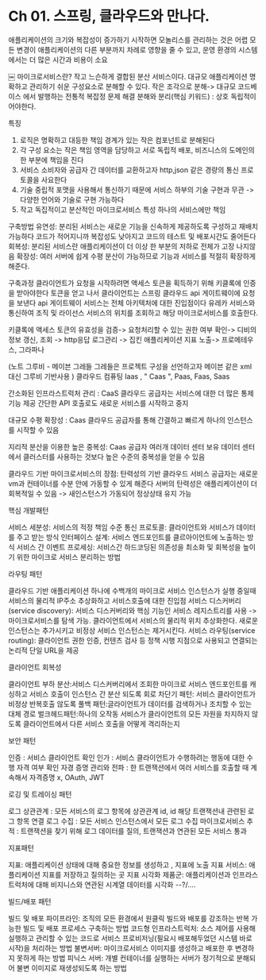 # Ch 01. 스프링, 클라우드와 만나다.
애플리케이션의 크기와 복잡성이 증가하기 시작하면 모놀리스를 관리하는 것은 어렵
모든 변경이 애플리케이션의 다른 부분까지 차례로 영향을 줄 수 있고, 운영 환경의 시스템에서는 더 많은 시간과 비용이 소요

￼
마이크로서비스란?
작고 느슨하게 결합된 분산 서비스이다. 대규모 애플리케이션 명확하고 관리하기 쉬운 구성요소로 분해할 수 있다.
작은 조각으로 분해-> 대규모 코드베이스 에서 발행하는 전통적 복잡정 문제 해결
분해와 분리(핵심 키워드) : 상호 독립적이어야한다.

특징
1. 로직은 명확하고 대등한 책임 경계가 있는 작은 컴포넌트로 분해된다
2. 각 구성 요소는 작은 책임 영역을 담당하고 서로 독립적 배포, 비즈니스의 도메인의 한 부분에 책임을 진다
3. 서비스 소비자와 공급자 간 데이터를 교환하고자 http,json 같은 경량의 통신 프로토콜을 사요한다
4. 기술 중립적 포맷을 사용해서 통신하기 때문에 서비스 하부의 기술 구현과 무관 -> 다양한 언어와 기술로 구현 가능하다
5. 작고 독집적이고 분산적인 마이크로서비스 특성 하나의 서비스에만 책임

구축방법
유연성: 분리된 서비스는 새로운 기능을 신속하게 제공하도록 구성하고 재배치 가능하다 코드가 적어지니까 복잡성도 낮아지고 코드의 테스트 및 배포시간도 줄어든다
회복성: 분리된 서비스란 애플리케이션이 더 이상 한 부분의 저하로 전체가 고장 나지않음
확장성: 여러 서버에 쉽게 수평 분산이 가능하므로 기능과 서비스를 적절히 확장하게 해준다.

구축과정
클라이언트가 요청을 시작하려면 액세스 토큰을 획득하기 위해 키클록에 인증을 받아야한다
토큰을 얻고 나서 클라이언트는 스프링 클라우드 api 게이트웨이에 요청을 보낸다
api 게이트웨이 서비스는 전체 아키텍처에 대한 진입점이다
유레카 서비스와 통신하여 조직 및 라이선스 서비스의 위치를 조회하고 해당 마이크로서비스를 호출한다.

키클록에 액세스 토큰의 유효성을 검증-> 요청처리할 수 있는 권한 여부 확인-> 디비의 정보 갱신, 조회 -> http응답
로그관리 -> 집킨
애플리케이션 지표 노출-> 프로메테우스, 그라파나

(노트 그루비 - 메이븐 그레들
 그레들은 프로젝트 구성을 선언하고자 메이븐 같은 xml 대신 그루비 기반사용
)
클라우드 컴퓨팅
Iaas , " Caas ", Paas, Faas, Saas

간소화된 인프라스트럭처 관리 : CaaS 클라우드 공급자는 서비스에 대한 더 많은 통제 기능 제공
간단한 API 호출로도 새로운 서비스를 시작하고 중지

대규모 수평 확장성 : Caas 클라우드 공급자를 통해 간결하고 빠르게 하나의 인스턴스를 시작할 수 있음

지리적 분산을 이용한 높은 중복성: Caas 공급자 여러개 데이터 센터 보유 데이터 센터에서 클러스터를 사용하는 것보다 높은 수준의 중복성을 얻을 수 있음

클라우드 기반 마이크로서비스의 장점: 탄력성의 기반
클라우드 서비스 공급자는 새로운 vm과 컨테이너를 수분 안에 가동할 수 있게 해준다
서버의 탄력성은 애플리케이션이 더 회복적일 수 있음 -> 새인스턴스가 가동되어 정상상태 유지 가능



핵심 개발패턴

서비스 세분성: 서비스의 적정 책임 수준
통신 프로토콜: 클라이언트와 서비스가 데이터를 주고 받는 방식
인터페이스 설계: 서비스 엔드포인트를 클르아이언트에 노출하는 방식
서비스 간 이벤트 프로세싱: 서비스간 하드코딩된 의존성을 최소화 및 회복성을 높이기 위한 마이크로 서비스 분리하는 방법

라우팅 패턴

클라우드 기반 애플리케이션 하나에 수백개의 마이크로 서비스 인스턴스가 실행 중일때 서비스의 물리적 IP주소 추상화하고 서비스호출에 대한 진입점
서비스 디스커버리(service discovery): 서비스 디스커버리와 핵심 기능인 서비스 레지스트리를 사용 -> 마이크로서비스를 탐색 가능. 
클라이언트에서 서비스의 물리적 위치 추상화한다. 새로운 인스턴스는 추가시키고 비정상 서비스 인스턴스는 제거시킨다.
서비스 라우팅(service routing): 클라이언트 권한 인증, 컨텐츠 검사 등 정책 시행 지점으로 사용되고 연결되는 논리적 단일 URL을 제공

클라이언트 회복성

클라이언트 부하 분산:서비스 디스커버리에서 조회한 마이크로 서비스 엔드포인트를 캐싱하고 서비스 호출이 인스턴스 간 분산 되도록
회로 차단기 패턴: 서비스 클라이언트가 비정상 반복호출 않도록
풀백 패턴:글라이언트가 데이터를 검색하거나 조치할 수 있는 대체 경로
벌크헤드패턴:하나의 오작동 서비스가 클라이언트의 모든 자원을 차지하지 않도록 클라이언트에서 다른 서비스 호출을 어떻게 격리하는지

보안 패턴

인증 : 서비스 클라이언트 확인
인가 : 서비스 클라이언트가 수행하려는 행동에 대한 수행 자격 여부 확인
자경 증명 관리와 전파 : 한 트랜잭션에서 여러 서비스를 호출할 때 계속해서 자격증명 x, OAuth, JWT

로깅 및 트레이싱 패턴 

로그 상관관계 : 모든 서비스의 로그 항목에 상관관계 id, id 해당 트랜잭션내 관련된 로그 항목 연결
로그 수집 : 모든 서비스 인스턴스에서 모든 로그 수집
마이크로서비스 추적 : 트랜잭션을 찾기 위해 로그 데이터를 질의, 트랜잭션과 연관된 모든 서비스 통과

지표패턴

지표: 애플리케이션 상태에 대해 중요한 정보를 생성하고 , 지표에 노출
지표 서비스: 애플리케이션 지표를 저장하고 질의하는 곳
지표 시각화 제품군: 애플리케이션과 인프라스트럭처에 대해 비지니스와 연관된 시계열 데이터를 시각화 --?/....

빌드/배포 패턴

빌드 및 배포 파이프라인: 조직의 모든 환경에서 원클릭 빌드와 배포를 강조하는 반복 가능한 빌드 및 배포 프로세스 구축하는 방법
코드형 인프라스트럭처: 소스 제어를 사용해 실행하고 관리할 수 있는 코드로 서비스 프로비저닝(필요시 배포해두었던 시스템 바로시작)을 처리하는 방법
불변서버: 마이크로서비스 이미지를 생성하고 배포한 후 변경하지 못하게 하는 방법
피닉스 서버: 개별 컨테이너를 실행하는 서버가 정기적으로 분해되어 불변 이미지로 재생성되도록 하는 방법